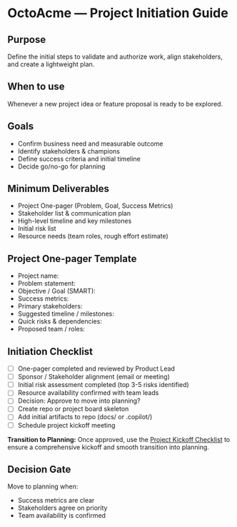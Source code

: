 # OctoAcme — Project Initiation Guide

## Purpose
Define the initial steps to validate and authorize work, align stakeholders, and create a lightweight plan.

## When to use
Whenever a new project idea or feature proposal is ready to be explored.

## Goals
- Confirm business need and measurable outcome
- Identify stakeholders & champions
- Define success criteria and initial timeline
- Decide go/no-go for planning

## Minimum Deliverables
- Project One-pager (Problem, Goal, Success Metrics)
- Stakeholder list & communication plan
- High-level timeline and key milestones
- Initial risk list
- Resource needs (team roles, rough effort estimate)

## Project One-pager Template
- Project name:
- Problem statement:
- Objective / Goal (SMART):
- Success metrics:
- Primary stakeholders:
- Suggested timeline / milestones:
- Quick risks & dependencies:
- Proposed team / roles:

## Initiation Checklist
- [ ] One-pager completed and reviewed by Product Lead
- [ ] Sponsor / Stakeholder alignment (email or meeting)
- [ ] Initial risk assessment completed (top 3-5 risks identified)
- [ ] Resource availability confirmed with team leads
- [ ] Decision: Approve to move into planning?
- [ ] Create repo or project board skeleton
- [ ] Add initial artifacts to repo (docs/ or .copilot/)
- [ ] Schedule project kickoff meeting

**Transition to Planning:**
Once approved, use the [Project Kickoff Checklist](templates/project-kickoff-checklist.md) to ensure a comprehensive kickoff and smooth transition into planning.

## Decision Gate
Move to planning when:
- Success metrics are clear
- Stakeholders agree on priority
- Team availability is confirmed
